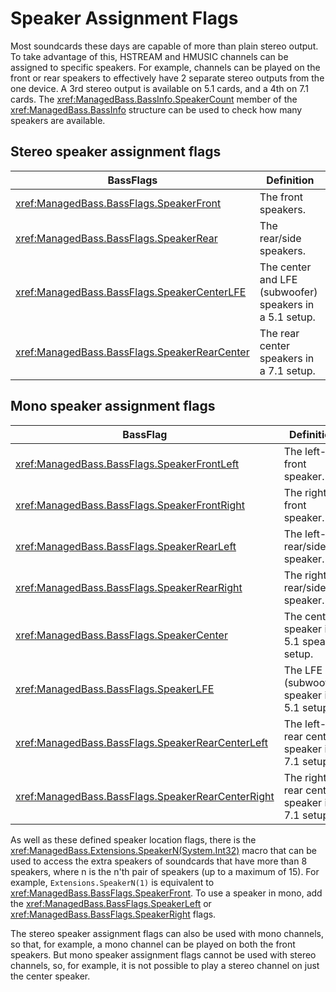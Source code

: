 # Speaker Assignment Flags
Most soundcards these days are capable of more than plain stereo output.
To take advantage of this, HSTREAM and HMUSIC channels can be assigned to specific speakers.
For example, channels can be played on the front or rear speakers to effectively have 2 separate stereo outputs from the one device.
A 3rd stereo output is available on 5.1 cards, and a 4th on 7.1 cards.
The <xref:ManagedBass.BassInfo.SpeakerCount> member of the <xref:ManagedBass.BassInfo> structure can be used to check how many speakers are available.

## Stereo speaker assignment flags
BassFlags                                      | Definition
-----------------------------------------------|------------
<xref:ManagedBass.BassFlags.SpeakerFront>      | The front speakers.
<xref:ManagedBass.BassFlags.SpeakerRear>       | The rear/side speakers.
<xref:ManagedBass.BassFlags.SpeakerCenterLFE>  | The center and LFE (subwoofer) speakers in a 5.1 setup.
<xref:ManagedBass.BassFlags.SpeakerRearCenter> | The rear center speakers in a 7.1 setup.

## Mono speaker assignment flags
BassFlag                                            | Definition
----------------------------------------------------|------------
<xref:ManagedBass.BassFlags.SpeakerFrontLeft>       | The left-front speaker.
<xref:ManagedBass.BassFlags.SpeakerFrontRight>      | The right-front speaker.
<xref:ManagedBass.BassFlags.SpeakerRearLeft>        | The left-rear/side speaker.
<xref:ManagedBass.BassFlags.SpeakerRearRight>       | The right-rear/side speaker.
<xref:ManagedBass.BassFlags.SpeakerCenter>          | The center speaker in a 5.1 speaker setup.
<xref:ManagedBass.BassFlags.SpeakerLFE>             | The LFE (subwoofer) speaker in a 5.1 setup.
<xref:ManagedBass.BassFlags.SpeakerRearCenterLeft>  | The left-rear center speaker in a 7.1 setup.
<xref:ManagedBass.BassFlags.SpeakerRearCenterRight> | The right-rear center speaker in a 7.1 setup.

As well as these defined speaker location flags, there is the <xref:ManagedBass.Extensions.SpeakerN(System.Int32)> macro that can be used to access the extra speakers of soundcards that have more than 8 speakers, where n is the n'th pair of speakers (up to a maximum of 15).
For example, `Extensions.SpeakerN(1)` is equivalent to <xref:ManagedBass.BassFlags.SpeakerFront>.
To use a speaker in mono, add the <xref:ManagedBass.BassFlags.SpeakerLeft> or <xref:ManagedBass.BassFlags.SpeakerRight> flags.

The stereo speaker assignment flags can also be used with mono channels, so that, for example, a mono channel can be played on both the front speakers.
But mono speaker assignment flags cannot be used with stereo channels, so, for example, it is not possible to play a stereo channel on just the center speaker.
